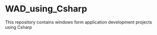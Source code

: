 # WAD_using_Csharp
This repository contains windows form application development projects using Csharp
